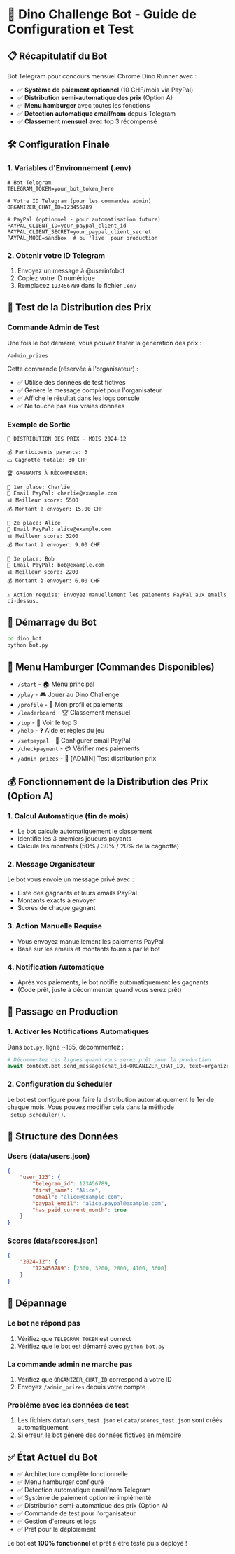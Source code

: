 # 🦕 Dino Challenge Bot - Guide de Configuration et Test

## 📋 Récapitulatif du Bot

Bot Telegram pour concours mensuel Chrome Dino Runner avec :
- ✅ **Système de paiement optionnel** (10 CHF/mois via PayPal)
- ✅ **Distribution semi-automatique des prix** (Option A)
- ✅ **Menu hamburger** avec toutes les fonctions
- ✅ **Détection automatique email/nom** depuis Telegram
- ✅ **Classement mensuel** avec top 3 récompensé

## 🛠️ Configuration Finale

### 1. Variables d'Environnement (.env)

```env
# Bot Telegram
TELEGRAM_TOKEN=your_bot_token_here

# Votre ID Telegram (pour les commandes admin)
ORGANIZER_CHAT_ID=123456789

# PayPal (optionnel - pour automatisation future)
PAYPAL_CLIENT_ID=your_paypal_client_id
PAYPAL_CLIENT_SECRET=your_paypal_client_secret
PAYPAL_MODE=sandbox  # ou 'live' pour production
```

### 2. Obtenir votre ID Telegram

1. Envoyez un message à @userinfobot
2. Copiez votre ID numérique
3. Remplacez `123456789` dans le fichier `.env`

## 🧪 Test de la Distribution des Prix

### Commande Admin de Test

Une fois le bot démarré, vous pouvez tester la génération des prix :

```
/admin_prizes
```

Cette commande (réservée à l'organisateur) :
- ✅ Utilise des données de test fictives
- ✅ Génère le message complet pour l'organisateur
- ✅ Affiche le résultat dans les logs console
- ✅ Ne touche pas aux vraies données

### Exemple de Sortie

```
🎉 DISTRIBUTION DES PRIX - MOIS 2024-12

💰 Participants payants: 3
💵 Cagnotte totale: 30 CHF

🏆 GAGNANTS À RÉCOMPENSER:

🥇 1er place: Charlie
📧 Email PayPal: charlie@example.com
📊 Meilleur score: 5500
💰 Montant à envoyer: 15.00 CHF

🥈 2e place: Alice
📧 Email PayPal: alice@example.com
📊 Meilleur score: 3200
💰 Montant à envoyer: 9.00 CHF

🥉 3e place: Bob
📧 Email PayPal: bob@example.com
📊 Meilleur score: 2200
💰 Montant à envoyer: 6.00 CHF

⚠️ Action requise: Envoyez manuellement les paiements PayPal aux emails ci-dessus.
```

## 🚀 Démarrage du Bot

```bash
cd dino_bot
python bot.py
```

## 📱 Menu Hamburger (Commandes Disponibles)

- `/start` - 🏠 Menu principal
- `/play` - 🎮 Jouer au Dino Challenge
- `/profile` - 👤 Mon profil et paiements  
- `/leaderboard` - 🏆 Classement mensuel
- `/top` - 🥇 Voir le top 3
- `/help` - ❓ Aide et règles du jeu
- `/setpaypal` - 📧 Configurer email PayPal
- `/checkpayment` - 💳 Vérifier mes paiements
- `/admin_prizes` - 🎁 [ADMIN] Test distribution prix

## 💰 Fonctionnement de la Distribution des Prix (Option A)

### 1. Calcul Automatique (fin de mois)
- Le bot calcule automatiquement le classement
- Identifie les 3 premiers joueurs payants
- Calcule les montants (50% / 30% / 20% de la cagnotte)

### 2. Message Organisateur
Le bot vous envoie un message privé avec :
- Liste des gagnants et leurs emails PayPal
- Montants exacts à envoyer
- Scores de chaque gagnant

### 3. Action Manuelle Requise
- Vous envoyez manuellement les paiements PayPal
- Basé sur les emails et montants fournis par le bot

### 4. Notification Automatique
- Après vos paiements, le bot notifie automatiquement les gagnants
- (Code prêt, juste à décommenter quand vous serez prêt)

## 🔧 Passage en Production

### 1. Activer les Notifications Automatiques

Dans `bot.py`, ligne ~185, décommentez :

```python
# Décommentez ces lignes quand vous serez prêt pour la production
await context.bot.send_message(chat_id=ORGANIZER_CHAT_ID, text=organizer_message)
```

### 2. Configuration du Scheduler

Le bot est configuré pour faire la distribution automatiquement le 1er de chaque mois. Vous pouvez modifier cela dans la méthode `_setup_scheduler()`.

## 📁 Structure des Données

### Users (data/users.json)
```json
{
    "user_123": {
        "telegram_id": 123456789,
        "first_name": "Alice",
        "email": "alice@example.com",
        "paypal_email": "alice.paypal@example.com",
        "has_paid_current_month": true
    }
}
```

### Scores (data/scores.json)
```json
{
    "2024-12": {
        "123456789": [2500, 3200, 2800, 4100, 3600]
    }
}
```

## 🐛 Dépannage

### Le bot ne répond pas
1. Vérifiez que `TELEGRAM_TOKEN` est correct
2. Vérifiez que le bot est démarré avec `python bot.py`

### La commande admin ne marche pas
1. Vérifiez que `ORGANIZER_CHAT_ID` correspond à votre ID
2. Envoyez `/admin_prizes` depuis votre compte

### Problème avec les données de test
1. Les fichiers `data/users_test.json` et `data/scores_test.json` sont créés automatiquement
2. Si erreur, le bot génère des données fictives en mémoire

## ✅ État Actuel du Bot

- ✅ Architecture complète fonctionnelle
- ✅ Menu hamburger configuré
- ✅ Détection automatique email/nom Telegram
- ✅ Système de paiement optionnel implémenté
- ✅ Distribution semi-automatique des prix (Option A)
- ✅ Commande de test pour l'organisateur
- ✅ Gestion d'erreurs et logs
- ✅ Prêt pour le déploiement

Le bot est **100% fonctionnel** et prêt à être testé puis déployé !
